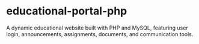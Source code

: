 # educational-portal-php
A dynamic educational website built with PHP and MySQL, featuring user login, announcements, assignments, documents, and communication tools.
